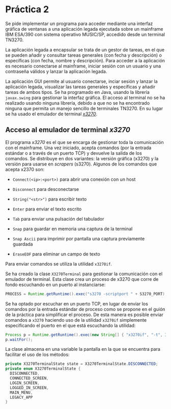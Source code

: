 # Práctica 2

Se pide implementar un programa para acceder mediante una interfaz gráfica de ventanas a una aplicación legada ejecutada sobre un mainframe IBM ESA/390 con sistema operativo MUSIC/SP, accedido desde un terminal TN3270.

La aplicación legada a encapsular se trata de un gestor de tareas, en el que se pueden añadir y consultar tareas generales (con fecha y descripción) o específicas (con fecha, nombre y descripción). Para acceder a la aplicación es necesario conectarse al mainframe, iniciar sesión con un usuario y una contraseña válidos y lanzar la aplicación legada.

La aplicación GUI permite al usuario conectarse, inciar sesión y lanzar la aplicación legada, visualizar las tareas generales y específicas y añadir tareas de ambos tipos. Se ha programado en Java, usando la librería `javax.swing` para gestionar la interfaz gráfica. El acceso al terminal no se ha realizado usando ninguna librería, debido a que no se ha encontrado ninguna que permita un manejo sencillo de terminales TN3270. En su lugar se ha usado el emulador de terminal [*x3270*](http://x3270.bgp.nu/).

## Acceso al emulador de terminal *x3270*

El programa *x3270* es el que se encarga de gestionar toda la comunicación con el mainframe. Una vez iniciado, acepta comandos (por la entrada estándar o a través de un puerto TCP) y devuelve la salida de los comandos. Se distribuye en dos variantes: la versión gráfica (x3270) y la versión para usarse en *scrapers* (s3270). Algunos de los comandos que acepta x2370 son:

* `Connect(<ip>:<port>)` para abrir una conexión con un host

* `Disconnect` para desconectarse

* `String("<str>")` para escribir texto

* `Enter` para enviar el texto escrito

* `Tab` para enviar una pulsación del tabulador

* `Snap` para guardar en memoria una captura de la terminal

* `Snap Ascii` para imprimir por pantalla una captura previamente guardada

* `EraseEOF` para eliminar un campo de texto

Para enviar comandos se utiliza la utilidad `x3270if`.

Se ha creado la clase `X3270Terminal` para gestionar la comunicación con el emulador de terminal. Esta clase crea un proceso de x3270 que corre de fondo escuchando en un puerto al instanciarse:

```java
PROCESS = Runtime.getRuntime().exec("s3270 -scriptport " + S3270_PORT);
```

Se ha optado por escuchar en un puerto TCP, en lugar de enviar los comandos por la entrada estándar de proceso como se propone en el guión de la práctica para simplificar el proceso. De esta manera es posible enviar comandos a `x3270` haciendo uso de la utilidad `x3270if` simplemente especificando el puerto en el que está escuchando la utilidad:

```java
Process p = Runtime.getRuntime().exec(new String[] { "x3270if", "-t", Integer.toString(S3270_PORT), cmd });
p.waitFor();
```

La clase almacena en una variable la pantalla en la que se encuentra para facilitar el uso de los métodos:

```java
private X3270TerminalState state = X3270TerminalState.DISCONNECTED;
private enum X3270TerminalState {
  DISCONNECTED,
  CONNECTED_SCREEN,
  LOGIN_SCREEN,
  LOGGED_IN_SCREEN,
  MAIN_MENU,
  LEGACY_APP
}
```


